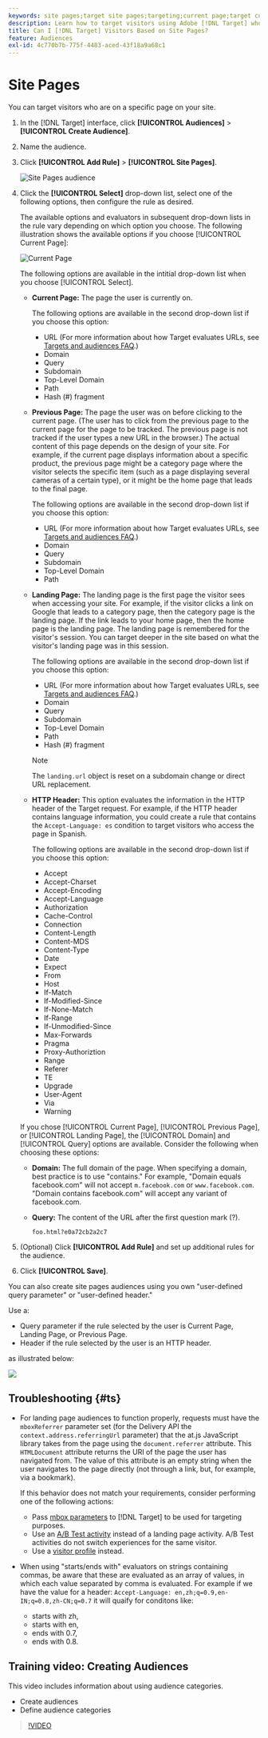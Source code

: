 ```yaml
---
keywords: site pages;target site pages;targeting;current page;target current page;previous page;target previous page;landing page;target landing page;http header
description: Learn how to target visitors using Adobe [!DNL Target] who are on a specific page on your site.
title: Can I [!DNL Target] Visitors Based on Site Pages?
feature: Audiences
exl-id: 4c770b7b-775f-4483-aced-43f18a9a68c1
---
```

# Site Pages

You can target visitors who are on a specific page on your site.

1. In the [!DNL Target] interface, click **[!UICONTROL Audiences]** > **[!UICONTROL Create Audience]**. 
1. Name the audience. 
1. Click **[!UICONTROL Add Rule]** > **[!UICONTROL Site Pages]**.

   ![Site Pages audience](assets/target_site_pages.png)

1. Click the **[!UICONTROL Select]** drop-down list, select one of the following options, then configure the rule as desired.

    The available options and evaluators in subsequent drop-down lists in the rule vary depending on which option you choose. The following illustration shows the available options if you choose [!UICONTROL Current Page]:

    ![Current Page](/help/c-target/c-audiences/c-target-rules/assets/current-page.png) 

    The following options are available in the intitial drop-down list when you choose [!UICONTROL Select].

    * **Current Page:** The page the user is currently on.

      The following options are available in the second drop-down list if you choose this option:

      * URL (For more information about how Target evaluates URLs, see [Targets and audiences FAQ](/help/c-target/c-troubleshooting-targets-and-audiences/troubleshooting-targets-and-audiences.md).)
      * Domain
      * Query
      * Subdomain
      * Top-Level Domain
      * Path
      * Hash (#) fragment

    * **Previous Page:** The page the user was on before clicking to the current page. (The user has to click from the previous page to the current page for the page to be tracked. The previous page is not tracked if the user types a new URL in the browser.) The actual content of this page depends on the design of your site. For example, if the current page displays information about a specific product, the previous page might be a category page where the visitor selects the specific item (such as a page displaying several cameras of a certain type), or it might be the home page that leads to the final page.

      The following options are available in the second drop-down list if you choose this option:

      * URL (For more information about how Target evaluates URLs, see [Targets and audiences FAQ](/help/c-target/c-troubleshooting-targets-and-audiences/troubleshooting-targets-and-audiences.md).)
      * Domain
      * Query
      * Subdomain
      * Top-Level Domain
      * Path

    * **Landing Page:** The landing page is the first page the visitor sees when accessing your site. For example, if the visitor clicks a link on Google that leads to a category page, then the category page is the landing page. If the link leads to your home page, then the home page is the landing page. The landing page is remembered for the visitor's session. You can target deeper in the site based on what the visitor's landing page was in this session.

      The following options are available in the second drop-down list if you choose this option:

      * URL (For more information about how Target evaluates URLs, see [Targets and audiences FAQ](/help/c-target/c-troubleshooting-targets-and-audiences/troubleshooting-targets-and-audiences.md).)
      * Domain
      * Query
      * Subdomain
      * Top-Level Domain
      * Path
      * Hash (#) fragment

      >[!NOTE]
      >
      >The `landing.url` object is reset on a subdomain change or direct URL replacement. 

    * **HTTP Header:** This option evaluates the information in the HTTP header of the Target request. For example, if the HTTP header contains language information, you could create a rule that contains the `Accept-Language: es` condition to target visitors who access the page in Spanish.

      The following options are available in the second drop-down list if you choose this option:

      * Accept
      * Accept-Charset
      * Accept-Encoding
      * Accept-Language
      * Authorization
      * Cache-Control
      * Connection
      * Content-Length
      * Content-MDS
      * Content-Type
      * Date
      * Expect
      * From
      * Host
      * If-Match
      * If-Modified-Since
      * If-None-Match
      * If-Range
      * If-Unmodified-Since
      * Max-Forwards
      * Pragma
      * Proxy-Authoriztion
      * Range
      * Referer
      * TE
      * Upgrade
      * User-Agent
      * Via
      * Warning

   If you chose [!UICONTROL Current Page], [!UICONTROL Previous Page], or [!UICONTROL Landing Page], the [!UICONTROL Domain] and [!UICONTROL Query] options are available. Consider the following when choosing these options:

    * **Domain:** The full domain of the page. When specifying a domain, best practice is to use "contains." For example, "Domain equals facebook.com" will not accept `m.facebook.com` or `www.facebook.com`. "Domain contains facebook.com" will accept any variant of facebook.com. 
    * **Query:** The content of the URL after the first question mark (?).

      `foo.html?e0a72cb2a2c7`

1. (Optional) Click **[!UICONTROL Add Rule]** and set up additional rules for the audience. 
1. Click **[!UICONTROL Save]**.

You can also create site pages audiences using you own "user-defined query parameter" or "user-defined header."

Use a:

* Query parameter if the rule selected by the user is Current Page, Landing Page, or Previous Page. 
* Header if the rule selected by the user is an HTTP header.

as illustrated below:

![](assets/site_pages.png)

## Troubleshooting {#ts}

* For landing page audiences to function properly, requests must have the `mboxReferrer` parameter set (for the Delivery API the `context.address.referringUrl` parameter) that the at.js JavaScript library takes from the page using the `document.referrer` attribute. This `HTMLDocument` attribute returns the URI of the page the user has navigated from. The value of this attribute is an empty string when the user navigates to the page directly (not through a link, but, for example, via a bookmark).

  If this behavior does not match your requirements, consider performing one of the following actions:

  * Pass [mbox parameters](/help/c-implementing-target/c-implementing-target-for-client-side-web/t-mbox-download/c-understanding-global-mbox/pass-parameters-to-global-mbox.md) to [!DNL Target] to be used for targeting purposes.
  * Use an [A/B Test activity](/help/c-activities/t-test-ab/test-ab.md) instead of a landing page activity. A/B Test activities do not switch experiences for the same visitor.
  * Use a [visitor profile](/help/c-target/c-audiences/c-target-rules/visitor-profile.md) instead.
  
* When using "starts/ends with" evaluators on strings containing commas, be aware that these 
are evaluated as an array of values, in which each value separated by comma is evaluated. For example if we have the value for a header: `Accept-Language: en,zh;q=0.9,en-IN;q=0.8,zh-CN;q=0.7` it will quaify for conditons like:
  * starts with zh,
  * starts with en,
  * ends with 0.7,
  * ends with 0.8.

## Training video: Creating Audiences

This video includes information about using audience categories.

* Create audiences 
* Define audience categories

>[!VIDEO](https://video.tv.adobe.com/v/17392)
